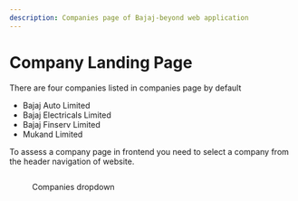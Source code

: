 ```yaml
---
description: Companies page of Bajaj-beyond web application
---
```


# Company Landing Page

There are four companies listed in companies page by default

* Bajaj Auto Limited
* Bajaj Electricals Limited
* Bajaj Finserv Limited
* Mukand Limited

To assess a company page in frontend you need to select a company from the header navigation of website.&#x20;

<figure><img src="../../.gitbook/assetsBFL/header-navigation-for-companies.png" alt=""><figcaption><p>Companies dropdown</p></figcaption></figure>
